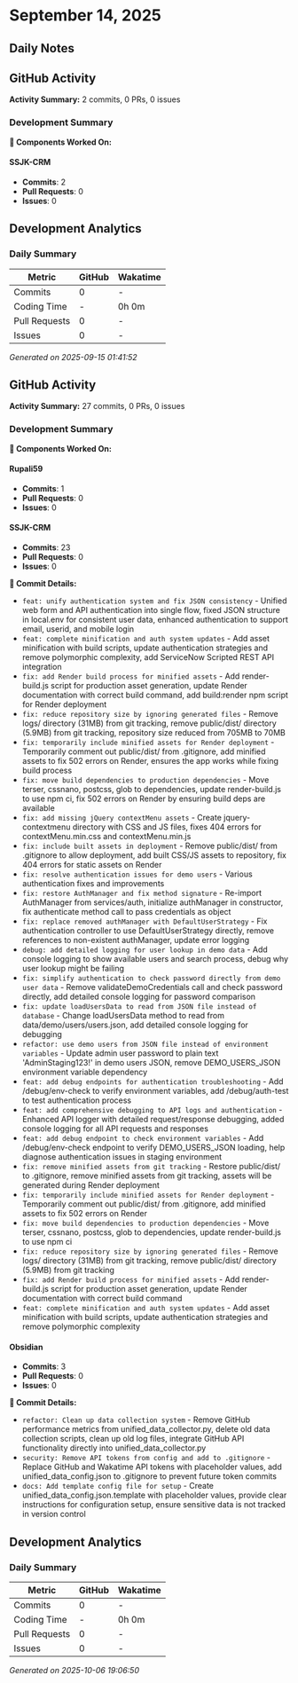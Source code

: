 # September 14, 2025
## Daily Notes

## GitHub Activity

**Activity Summary:** 2 commits, 0 PRs, 0 issues

### Development Summary

**🔧 Components Worked On:**

#### **SSJK-CRM**
- **Commits**: 2
- **Pull Requests**: 0
- **Issues**: 0




## Development Analytics

### Daily Summary

| Metric | GitHub | Wakatime |
|--------|--------|----------|
| Commits | 0 | - |
| Coding Time | - | 0h 0m |
| Pull Requests | 0 | - |
| Issues | 0 | - |

*Generated on 2025-09-15 01:41:52*

## GitHub Activity

**Activity Summary:** 27 commits, 0 PRs, 0 issues

### Development Summary

**🔧 Components Worked On:**

#### **Rupali59**
- **Commits**: 1
- **Pull Requests**: 0
- **Issues**: 0

#### **SSJK-CRM**
- **Commits**: 23
- **Pull Requests**: 0
- **Issues**: 0

**📝 Commit Details:**
- `feat: unify authentication system and fix JSON consistency` - Unified web form and API authentication into single flow, fixed JSON structure in local.env for consistent user data, enhanced authentication to support email, userid, and mobile login
- `feat: complete minification and auth system updates` - Add asset minification with build scripts, update authentication strategies and remove polymorphic complexity, add ServiceNow Scripted REST API integration
- `fix: add Render build process for minified assets` - Add render-build.js script for production asset generation, update Render documentation with correct build command, add build:render npm script for Render deployment
- `fix: reduce repository size by ignoring generated files` - Remove logs/ directory (31MB) from git tracking, remove public/dist/ directory (5.9MB) from git tracking, repository size reduced from 705MB to 70MB
- `fix: temporarily include minified assets for Render deployment` - Temporarily comment out public/dist/ from .gitignore, add minified assets to fix 502 errors on Render, ensures the app works while fixing build process
- `fix: move build dependencies to production dependencies` - Move terser, cssnano, postcss, glob to dependencies, update render-build.js to use npm ci, fix 502 errors on Render by ensuring build deps are available
- `fix: add missing jQuery contextMenu assets` - Create jquery-contextmenu directory with CSS and JS files, fixes 404 errors for contextMenu.min.css and contextMenu.min.js
- `fix: include built assets in deployment` - Remove public/dist/ from .gitignore to allow deployment, add built CSS/JS assets to repository, fix 404 errors for static assets on Render
- `fix: resolve authentication issues for demo users` - Various authentication fixes and improvements
- `fix: restore AuthManager and fix method signature` - Re-import AuthManager from services/auth, initialize authManager in constructor, fix authenticate method call to pass credentials as object
- `fix: replace removed authManager with DefaultUserStrategy` - Fix authentication controller to use DefaultUserStrategy directly, remove references to non-existent authManager, update error logging
- `debug: add detailed logging for user lookup in demo data` - Add console logging to show available users and search process, debug why user lookup might be failing
- `fix: simplify authentication to check password directly from demo user data` - Remove validateDemoCredentials call and check password directly, add detailed console logging for password comparison
- `fix: update loadUsersData to read from JSON file instead of database` - Change loadUsersData method to read from data/demo/users/users.json, add detailed console logging for debugging
- `refactor: use demo users from JSON file instead of environment variables` - Update admin user password to plain text 'AdminStaging123!' in demo users JSON, remove DEMO_USERS_JSON environment variable dependency
- `feat: add debug endpoints for authentication troubleshooting` - Add /debug/env-check to verify environment variables, add /debug/auth-test to test authentication process
- `feat: add comprehensive debugging to API logs and authentication` - Enhanced API logger with detailed request/response debugging, added console logging for all API requests and responses
- `feat: add debug endpoint to check environment variables` - Add /debug/env-check endpoint to verify DEMO_USERS_JSON loading, help diagnose authentication issues in staging environment
- `fix: remove minified assets from git tracking` - Restore public/dist/ to .gitignore, remove minified assets from git tracking, assets will be generated during Render deployment
- `fix: temporarily include minified assets for Render deployment` - Temporarily comment out public/dist/ from .gitignore, add minified assets to fix 502 errors on Render
- `fix: move build dependencies to production dependencies` - Move terser, cssnano, postcss, glob to dependencies, update render-build.js to use npm ci
- `fix: reduce repository size by ignoring generated files` - Remove logs/ directory (31MB) from git tracking, remove public/dist/ directory (5.9MB) from git tracking
- `fix: add Render build process for minified assets` - Add render-build.js script for production asset generation, update Render documentation with correct build command
- `feat: complete minification and auth system updates` - Add asset minification with build scripts, update authentication strategies and remove polymorphic complexity

#### **Obsidian**
- **Commits**: 3
- **Pull Requests**: 0
- **Issues**: 0

**📝 Commit Details:**
- `refactor: Clean up data collection system` - Remove GitHub performance metrics from unified_data_collector.py, delete old data collection scripts, clean up old log files, integrate GitHub API functionality directly into unified_data_collector.py
- `security: Remove API tokens from config and add to .gitignore` - Replace GitHub and Wakatime API tokens with placeholder values, add unified_data_config.json to .gitignore to prevent future token commits
- `docs: Add template config file for setup` - Create unified_data_config.json.template with placeholder values, provide clear instructions for configuration setup, ensure sensitive data is not tracked in version control




## Development Analytics

### Daily Summary

| Metric | GitHub | Wakatime |
|--------|--------|----------|
| Commits | 0 | - |
| Coding Time | - | 0h 0m |
| Pull Requests | 0 | - |
| Issues | 0 | - |

*Generated on 2025-10-06 19:06:50*